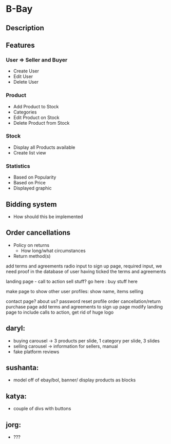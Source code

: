 # B-Bay

## Description

<!-- 
Part of description that should be added

- Products for sell and the `rest`: buy, add, edit
- Geek webshop
- Based on website 
-->

## Features

### User => Seller and Buyer
- Create User
- Edit User
- Delete User

### Product
- Add Product to Stock
- Categories
- Edit Product on Stock
- Delete Product from Stock

### Stock
- Display all Products available
- Create list view

### Statistics
- Based on Popularity
- Based on Price
- Displayed graphic

## Bidding system
- How should this be implemented

## Order cancellations
- Policy on returns
  - How long/what circumstances
- Return method(s)

add terms and agreements radio input to sign up page, required input, we need proof in the database of user having ticked the terms and agreements

landing page - call to action
sell stuff? go here : buy stuff here

make page to show other user profiles: show name, items selling

contact page?
about us?
password reset
profile
order cancellation/return purchase page
add terms and agreements to sign up page
modify landing page to include calls to action, get rid of huge logo

## daryl:
  - buying carousel -> 3 products per slide, 1 category per slide, 3 slides
  - selling carousel -> information for sellers, manual
  - fake platform reviews
## sushanta:
  - model off of ebay/bol, banner/ display products as blocks
## katya:
  - couple of divs with buttons
## jorg:
  - ???
